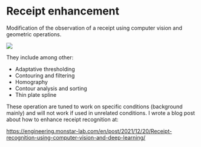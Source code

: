 # Receipt enhancement
Modification of the observation of a receipt using computer vision and geometric operations.

![](./assets/image_transformation.jpg)

They include among other:
- Adaptative thresholding
- Contouring and filtering
- Homography
- Contour analysis and sorting
- Thin plate spline

These operation are tuned to work on specific conditions (background mainly) and will not work if used in unrelated conditions.
I wrote a blog post about how to enhance receipt recognition at:

https://engineering.monstar-lab.com/en/post/2021/12/20/Receipt-recognition-using-computer-vision-and-deep-learning/ 